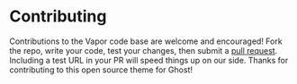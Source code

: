 # Contributing

Contributions to the Vapor code base are welcome and encouraged! Fork the repo, write your code, test your changes, then submit a [pull request](https://github.com/sethlilly/Vapor/pulls). Including a test URL in your PR will speed things up on our side. Thanks for contributing to this open source theme for Ghost!
